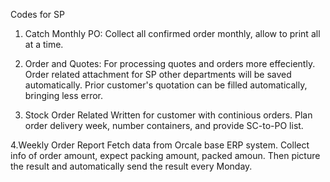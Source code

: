 Codes for SP
1. Catch Monthly PO: 
Collect all confirmed order monthly, allow to print all at a time.

2. Order and Quotes:
For processing quotes and orders more effeciently. 
Order related attachment for SP other departments will be saved automatically.
Prior customer's quotation can be filled automatically, bringing less error.

3. Stock Order Related
Written for customer with continious orders.
Plan order delivery week, number containers, and provide SC-to-PO list.

4.Weekly Order Report
Fetch data from Orcale base ERP system.
Collect info of order amount, expect packing amount, packed amoun.
Then picture the result and automatically send the result every Monday.
